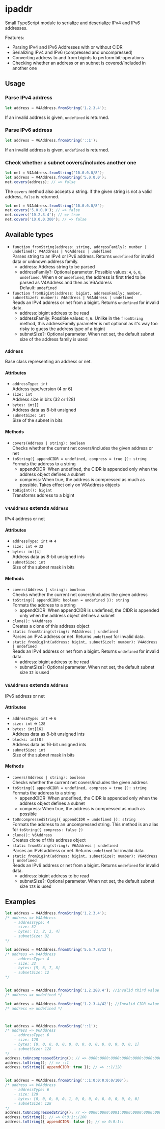 # ipaddr

Small TypeScript module to serialize and deserialize IPv4 and IPv6 addresses.

Features:
- Parsing IPv4 and IPv6 Addresses with or without CIDR
- Serializing IPv4 and IPv6 (compressed and uncompressed)
- Converting address to and from bigints to perform bit-operations
- Checking whether an address or an subnet is covered/included in another one

## Usage

### Parse IPv4 address
```js
let address = V4Address.fromString('1.2.3.4');
```
If an invalid address is given, `undefined` is returned.

### Parse IPv6 address
```js
let address = V6Address.fromString('::1');
```
If an invalid address is given, `undefined` is returned.

### Check whether a subnet covers/includes another one
```js
let net = V4Address.fromString('10.0.0.0/8');
let address = V4Address.fromString('5.0.0.0');
net.covers(address); // => false
```

The `covers` method also accepts a string.
If the given string is not a valid address, `false` is returned.
```js
let net = V4Address.fromString('10.0.0.0/8');
net.covers('5.0.0.0'); // => false
net.covers('10.2.3.4'); // => true
net.covers('10.0.0.300'); // => false
```

## Available types

- `function fromString(address: string, addressFamily?: number | undefined): V4Address | V6Address | undefined`  
  Parses string to an IPv4 or IPv6 address. Returns `undefined` for invalid data or unknown address family.
  	- address: Address string to be parsed
	- addressFamily?: Optional parameter. Possible values: `4`, `6`, `0`, `undefined`. When `0` or `undefined`, the address is first tried to be parsed as V4Address and then as V6Address  
	  Default: `undefined`
- `function fromBigInt(address: bigint, addressFamily: number, subnetSize?: number): V4Address | V6Address | undefined`  
  Reads an IPv4 address or net from a bigint. Returns `undefined` for invalid data.
  - address: bigint address to be read
  - addressFamily: Possible values: `4`, `6`. Unlike in the `fromString` method, this addressFamily parameter is not optional as it's way too risky to guess the address type of a bigint
  - subnetSize?: Optional parameter. When not set, the default subnet size of the address family is used

### `Address`
Base class representing an address or net.

#### Attributes
- `addressType: int`  
  Address type/version (4 or 6)
- `size: int`  
  Address size in bits (32 or 128)
- `bytes: int[]`  
  Address data as 8-bit unsigned
- `subnetSize: int`  
  Size of the subnet in bits

#### Methods
- `covers(Address | string): boolean`  
  Checks whether the current net covers/includes the given address or net
- `toString({ appendCIDR = undefined, compress = true }): string`  
  Formats the address to a string
    - appendCIDR: When undefined, the CIDR is appended only when the address object defines a subnet
	- compress: When true, the address is compressed as much as possible. Takes effect only on V6Address objects
- `toBigInt(): bigint`  
  Transforms address to a bigint


### `V4Address` extends `Address`
IPv4 address or net

#### Attributes
- `addressType: int` => `4`
- `size: int` => `32`
- `bytes: int[4]`  
  Address data as 8-bit unsigned ints
- `subnetSize: int`  
  Size of the subnet mask in bits

#### Methods
- `covers(Address | string): boolean`  
  Checks whether the current net covers/includes the given address
- `toString({ appendCIDR: boolean = undefined }): string`  
  Formats the address to a string
    - appendCIDR: When appendCIDR is undefined, the CIDR is appended only when the address object defines a subnet
- `clone(): V4Address`  
  Creates a clone of this address object
- `static fromString(string): V4Address | undefined`  
  Parses an IPv4 address or net. Returns `undefined` for invalid data.
- `static fromBigInt(address: bigint, subnetSize?: number): V4Address | undefined`  
  Reads an IPv4 address or net from a bigint. Returns `undefined` for invalid data.
  - address: bigint address to be read
  - subnetSize?: Optional parameter. When not set, the default subnet size `32` is used


### `V6Address` extends `Address`
IPv6 address or net

#### Attributes
- `addressType: int` => `6`
- `size: int` => `128`
- `bytes: int[16]`  
  Address data as 8-bit unsigned ints
- `blocks: int[8]`  
  Address data as 16-bit unsigned ints
- `subnetSize: int`  
  Size of the subnet mask in bits

#### Methods
- `covers(Address | string): boolean`  
  Checks whether the current net covers/includes the given address
- `toString({ appendCIDR = undefined, compress = true }): string`  
  Formats the address to a string
    - appendCIDR: When undefined, the CIDR is appended only when the address object defines a subnet
	- compress: When true, the address is compressed as much as possible
- `toUncompressedString({ appendCIDR = undefined }): string`  
  Formats the address to an uncompressed string. This method is an alias for `toString({ compress: false })`
- `clone(): V6Address`  
  Creates clone of this address object
- `static fromString(string): V6Address | undefined`  
  Parses an IPv6 address or net. Returns `undefined` for invalid data.
- `static fromBigInt(address: bigint, subnetSize?: number): V6Address | undefined`  
  Reads an IPv6 address or net from a bigint. Returns `undefined` for invalid data.
  - address: bigint address to be read
  - subnetSize?: Optional parameter. When not set, the default subnet size `128` is used


## Examples
```js
let address = V4Address.fromString('1.2.3.4');
/* address => V4Address
	- addressType: 4
	- size: 32
	- bytes: [1, 2, 3, 4]
	- subnetSize: 32
*/

let address = V4Address.fromString('5.6.7.8/12');
/* address => V4Address
	- addressType: 4
	- size: 32
	- bytes: [5, 6, 7, 8]
	- subnetSize: 12
*/


let address = V4Address.fromString('1.2.288.4'); //Invalid third value
/* address => undefined */

let address = V4Address.fromString('1.2.3.4/42'); //Invalid CIDR value
/* address => undefined */



let address = V6Address.fromString('::1');
/* address => V6Address
	- addressType: 6
	- size: 128
	- bytes: [0, 0, 0, 0, 0, 0, 0, 0, 0, 0, 0, 0, 0, 0, 0, 1]
	- subnetSize: 128
*/
address.toUncompressedString(); // => 0000:0000:0000:0000:0000:0000:0000:0001
address.toString(); // => ::1
address.toString({ appendCIDR: true }); // => ::1/128


let address = V6Address.fromString('::1:0:0:0:0:0/100');
/* address => V6Address
	- addressType: 6
	- size: 128
	- bytes: [0, 0, 0, 0, 0, 1, 0, 0, 0, 0, 0, 0, 0, 0, 0, 0]
	- subnetSize: 128
*/
address.toUncompressedString(); // => 0000:0000:0001:0000:0000:0000:0000:0000/100
address.toString(); // => 0:0:1::/100
address.toString({ appendCIDR: false }); // => 0:0:1::
